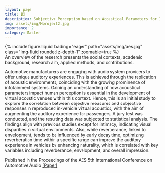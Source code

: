 ```yaml
---
layout: page
title: 2️⃣
description: Subjective Perception based on Acoustical Parameters for In-Vehicle Virtual Sound [HIS LAB]
img: assets/img/Mproject2.jpg
importance: 2
category: Master
---
```


<div class="row mt-3">
    <div class="col-sm mt-3 mt-md-0">
        {% include figure.liquid loading="eager" path="assets/img/aes.jpg" class="img-fluid rounded z-depth-1" zoomable=true %}
    </div>
</div>
<div class="caption">
    An overview of the research presents the social contexts, academic background, research aim, applied methods, and contributions.
</div> 

Automotive manufacturers are engaging with audio system providers to offer unique auditory experiences. This is achieved through the replication of acoustic environments, coinciding with the growing prominence of infotainment systems. Gaining an understanding of how acoustical parameters impact human perception is essential in the development of virtual acoustic venues within this context. Hence, this is an initial study to explore the correlation between objective measures and subjective responses in reproduced in-vehicle virtual acoustics, with the aim of augmenting the auditory experience for passengers. A jury test was conducted, and the resulting data was subjected to statistical analysis. The findings align with previous studies except for intimacy, indicating visual disparities in virtual environments. Also, while reverberance, linked to envelopment, tends to be influenced by early decay time, optimizing reverberation time within a specific range can improve the auditory experience in vehicles by enhancing naturality, which is correlated with key variables including reverberance, envelopment, and overall impression.

Published in the Proceedings of the AES 5th International Conference on Automotive Audio [[Paper]](https://aes2.org/publications/elibrary-page/?id=22612)